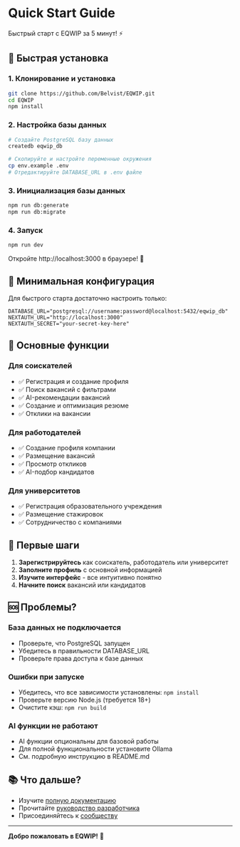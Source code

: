 # Quick Start Guide

Быстрый старт с EQWIP за 5 минут! ⚡

## 🚀 Быстрая установка

### 1. Клонирование и установка
```bash
git clone https://github.com/Belvist/EQWIP.git
cd EQWIP
npm install
```

### 2. Настройка базы данных
```bash
# Создайте PostgreSQL базу данных
createdb eqwip_db

# Скопируйте и настройте переменные окружения
cp env.example .env
# Отредактируйте DATABASE_URL в .env файле
```

### 3. Инициализация базы данных
```bash
npm run db:generate
npm run db:migrate
```

### 4. Запуск
```bash
npm run dev
```

Откройте http://localhost:3000 в браузере! 🎉

## 🔧 Минимальная конфигурация

Для быстрого старта достаточно настроить только:

```env
DATABASE_URL="postgresql://username:password@localhost:5432/eqwip_db"
NEXTAUTH_URL="http://localhost:3000"
NEXTAUTH_SECRET="your-secret-key-here"
```

## 📱 Основные функции

### Для соискателей
- ✅ Регистрация и создание профиля
- ✅ Поиск вакансий с фильтрами
- ✅ AI-рекомендации вакансий
- ✅ Создание и оптимизация резюме
- ✅ Отклики на вакансии

### Для работодателей
- ✅ Создание профиля компании
- ✅ Размещение вакансий
- ✅ Просмотр откликов
- ✅ AI-подбор кандидатов

### Для университетов
- ✅ Регистрация образовательного учреждения
- ✅ Размещение стажировок
- ✅ Сотрудничество с компаниями

## 🎯 Первые шаги

1. **Зарегистрируйтесь** как соискатель, работодатель или университет
2. **Заполните профиль** с основной информацией
3. **Изучите интерфейс** - все интуитивно понятно
4. **Начните поиск** вакансий или кандидатов

## 🆘 Проблемы?

### База данных не подключается
- Проверьте, что PostgreSQL запущен
- Убедитесь в правильности DATABASE_URL
- Проверьте права доступа к базе данных

### Ошибки при запуске
- Убедитесь, что все зависимости установлены: `npm install`
- Проверьте версию Node.js (требуется 18+)
- Очистите кэш: `npm run build`

### AI функции не работают
- AI функции опциональны для базовой работы
- Для полной функциональности установите Ollama
- См. подробную инструкцию в README.md

## 📚 Что дальше?

- Изучите [полную документацию](README.md)
- Прочитайте [руководство разработчика](DEVELOPMENT.md)
- Присоединяйтесь к [сообществу](CONTRIBUTORS.md)

---

**Добро пожаловать в EQWIP!** 🎉
